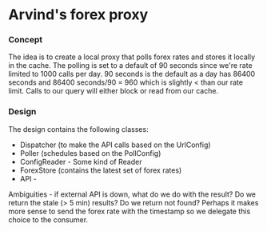 # Arvind's forex proxy

### Concept
The idea is to create a local proxy that polls forex rates and stores it locally in the cache.
The polling is set to a default of 90 seconds since we're rate limited to 1000 calls per day. 90 seconds is the default as a day has 86400 seconds and 86400 seconds/90 = 960 which is slightly < than our rate limit.
Calls to our query will either block or read from our cache.


### Design
The design contains the following classes:

* Dispatcher (to make the API calls based on the UrlConfig)
* Poller (schedules based on the PollConfig)
* ConfigReader - Some kind of Reader
* ForexStore (contains the latest set of forex rates)
* API - 

Ambiguities - if external API is down, what do we do with the result? Do we return the stale (> 5 min) results? Do we return not found? Perhaps it makes more sense to send the forex rate with the timestamp so we delegate this choice to the consumer.
